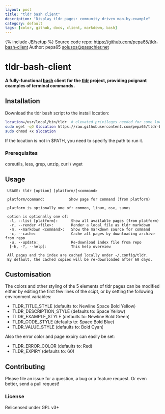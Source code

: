 ```yaml
---
layout: post
title: "tldr bash client"
description: "Display tldr pages: community driven man-by-example"
category: default
tags: [color, github, docs, client, markdown, bash]
---
```

{% include JB/setup %}
Source code repo: https://github.com/pepa65/tldr-bash-client
Author: pepa65 <solusos@passchier.net>

# tldr-bash-client

**A fully-functional [bash](https://tiswww.case.edu/php/chet/bash/bashtop.html)
client for the [tldr](https://github.com/rprieto/tldr/) project, providing
poignant examples of terminal commands.**

## Installation

Download the tldr bash script to the install location:

```bash
location=/usr/local/bin/tldr  # elevated privileges needed for some locations
sudo wget -qO $location https://raw.githubusercontent.com/pepa65/tldr-bash-client/master/tldr
sudo chmod +x $location
```

If the location is not in $PATH, you need to specify the path to run it.

### Prerequisites
coreutils, less, grep, unzip, curl / wget

## Usage

```
 USAGE: tldr [option] [platform/]<command>

 platform/command:           Show page for command (from platform)

 platform is optionally one of: common, linux, osx, sunos

 option is optionally one of:
  -l, --list [platform]:      Show all available pages (from platform)
  -r, --render <file>:        Render a local file as tldr markdown
  -m, --markdown <command>:   Show the markdown source for command
  -c, --cache:                Cache all pages by downloading archive from repo
  -u, --update:               Re-download index file from repo
  [-h, -?, --help]:           This help overview

 All pages and the index are cached locally under ~/.config/tldr.
 By default, the cached copies will be re-downloaded after 60 days.
```

## Customisation
The colors and other styling of the 5 elements of tldr pages can be modified
either by editing the first few lines of the scipt, or by setting the following
environment variables:
* TLDR_TITLE_STYLE (defaults to: Newline Space Bold Yellow)
* TLDR_DESCRIPTION_STYLE (defaults to: Space Yellow)
* TLDR_EXAMPLE_STYLE (defaults to: Newline Bold Green)
* TLDR_CODE_STYLE (defaults to: Space Bold Blue)
* TLDR_VALUE_STYLE (defaults to: Bold Cyan)

Also the error color and page expiry can easily be set:
* TLDR_ERROR_COLOR (defaults to: Red)
* TLDR_EXPIRY (defaults to: 60)

## Contributing

Please file an issue for a question, a bug or a feature request.
Or even better, send a pull request!

### License

Relicensed under GPL v3+
